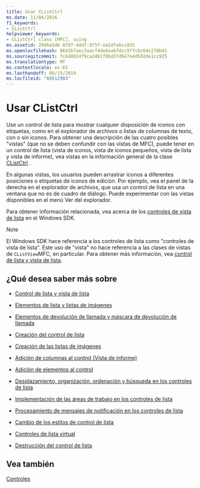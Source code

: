 ```yaml
---
title: Usar CListCtrl
ms.date: 11/04/2016
f1_keywords:
- CListCtrl
helpviewer_keywords:
- CListCtrl class [MFC], using
ms.assetid: 20d6a5d6-8f07-4ddf-975f-ea2dfebcc835
ms.openlocfilehash: 8641b7aec3aacf4de6aabfdcc9ffcbc64c278b41
ms.sourcegitcommit: fcb48824f9ca24b1f8bd37d647a4d592de1cc925
ms.translationtype: MT
ms.contentlocale: es-ES
ms.lasthandoff: 08/15/2019
ms.locfileid: "69512903"
---
```

# <a name="using-clistctrl"></a>Usar CListCtrl

Use un control de lista para mostrar cualquier disposición de iconos con etiquetas, como en el explorador de archivos o listas de columnas de texto, con o sin iconos. Para obtener una descripción de las cuatro posibles "vistas" (que no se deben confundir con las vistas de MFC), puede tener en un control de lista (vista de iconos, vista de iconos pequeños, vista de lista y vista de informe), vea vistas en la información general de la clase [CListCtrl](../mfc/reference/clistctrl-class.md) .

En algunas vistas, los usuarios pueden arrastrar iconos a diferentes posiciones o etiquetas de iconos de edición. Por ejemplo, vea el panel de la derecha en el explorador de archivos, que usa un control de lista en una ventana que no es de cuadro de diálogo. Puede experimentar con las vistas disponibles en el menú Ver del explorador.

Para obtener información relacionada, vea acerca de los [controles de vista de lista](/windows/win32/Controls/list-view-controls-overview) en el Windows SDK.

> [!NOTE]
>  El Windows SDK hace referencia a los controles de lista como "controles de vista de lista". Este uso de "vista" no hace referencia a las clases de vistas de `CListView`MFC, en particular. Para obtener más información, vea [control de lista y vista de lista](../mfc/list-control-and-list-view.md).

## <a name="what-do-you-want-to-know-more-about"></a>¿Qué desea saber más sobre

- [Control de lista y vista de lista](../mfc/list-control-and-list-view.md)

- [Elementos de lista y listas de imágenes](../mfc/list-items-and-image-lists.md)

- [Elementos de devolución de llamada y máscara de devolución de llamada](../mfc/callback-items-and-the-callback-mask.md)

- [Creación del control de lista](../mfc/creating-the-list-control.md)

- [Creación de las listas de imágenes](../mfc/creating-the-image-lists.md)

- [Adición de columnas al control (Vista de informe)](../mfc/adding-columns-to-the-control-report-view.md)

- [Adición de elementos al control](../mfc/adding-items-to-the-control.md)

- [Desplazamiento, organización, ordenación y búsqueda en los controles de lista](../mfc/scrolling-arranging-sorting-and-finding-in-list-controls.md)

- [Implementación de las áreas de trabajo en los controles de lista](../mfc/implementing-working-areas-in-list-controls.md)

- [Procesamiento de mensajes de notificación en los controles de lista](../mfc/processing-notification-messages-in-list-controls.md)

- [Cambio de los estilos de control de lista](../mfc/changing-list-control-styles.md)

- [Controles de lista virtual](../mfc/virtual-list-controls.md)

- [Destrucción del control de lista](../mfc/destroying-the-list-control.md)

## <a name="see-also"></a>Vea también

[Controles](../mfc/controls-mfc.md)
